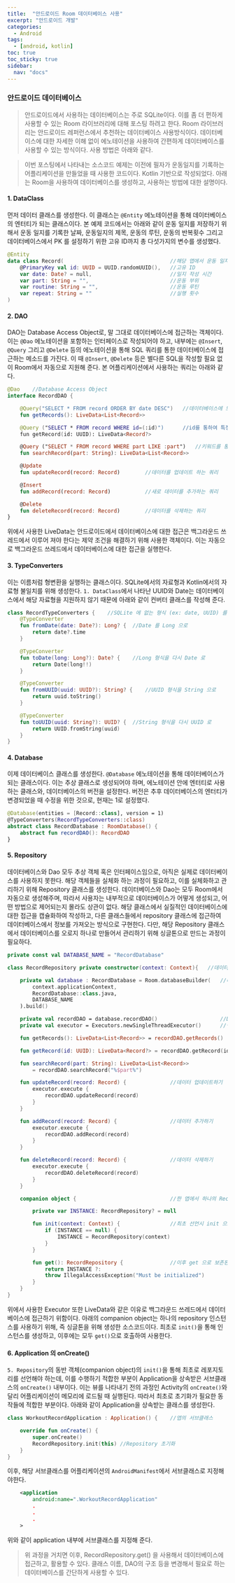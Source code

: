 ```yaml
---
title:  "안드로이드 Room 데이터베이스 사용"
excerpt: "안드로이드 개발"
categories:
  - Android
tags:
  - [android, kotlin]
toc: true
toc_sticky: true
sidebar: 
  nav: "docs"
---
```


### 안드로이드 데이터베이스 
> 안드로이드에서 사용하는 데이터베이스는 주로 SQLite이다. 이를 좀 더 편하게 사용할 수 있는 Room 라이브러리에 대해 포스팅 하려고 한다. Room 라이브러리는 안드로이드 레퍼런스에서 추천하는 데이터베이스 사용방식이다. 데이터베이스에 대한 자세한 이해 없이 에노테이션을 사용하여 간편하게 데이터베이스를 사용할 수 있는 방식이다. 사용 방법은 아래와 같다.  

> 이번 포스팅에서 나타내는 소스코드 예제는 이전에 필자가 운동일지를 기록하는 어플리케이션을 만들었을 때 사용한 코드이다. Kotlin 기반으로 작성되었다. 아래는 Room을 사용하여 데이터베이스를 생성하고, 사용하는 방법에 대한 설명이다. 

#### 1. DataClass
먼저 데이터 클래스를 생성한다. 이 클래스는 `@Entity` 에노테이션을 통해 데이터베이스의 엔터티가 되는 클래스이다. 본 예제 코드에서는 아래와 같이 운동 일지를 저장하기 위해서 운동 일지를 기록한 날짜, 운동일지의 제목, 운동의 루틴, 운동의 반복횟수 그리고 데이터베이스에서 PK 를 설정하기 위한 고유 ID까지 총 다섯가지의 변수를 생성했다.   
```kotlin
@Entity 
data class Record(                                  //해당 앱에서 운동 일지를 하나의 Record 데이터 클래스에 저장
    @PrimaryKey val id: UUID = UUID.randomUUID(),   //고유 ID
    var date: Date? = null,                         //일지 작성 시간
    var part: String = "",                          //운동 부위
    var routine: String = "",                       //운동 루틴
    var repeat: String = ""                         //실행 횟수
)
```

#### 2. DAO
DAO는 Database Access Object로, 말 그대로 데이터베이스에 접근하는 객체이다. 이는 `@Dao` 에노테이션을 포함하는 인터페이스로 작성되어야 하고, 내부에는 `@Insert`, `@Query` 그리고 `@Delete` 등의 에노테이션을 통해 SQL 쿼리를 통한 데이터베이스에 접근하는 메소드를 가진다. 이 때 `@Insert`, `@Delete` 등은 별다른 SQL을 작성할 필요 없이 Room에서 자동으로 지원해 준다. 본 어플리케이션에서 사용하는 쿼리는 아래와 같다.
```kotlin
@Dao    //Database Access Object
interface RecordDAO {

    @Query("SELECT * FROM record ORDER BY date DESC")   //데이터베이스에 모든 기록을 가져오는 쿼리
    fun getRecords(): LiveData<List<Record>>

    @Query ("SELECT * FROM record WHERE id=(:id)")      //id를 통하여 특정 데이터 가져오는 쿼리
    fun getRecord(id: UUID): LiveData<Record?>

    @Query ("SELECT * FROM record WHERE part LIKE :part")   //키워드를 통해 검색하여 데이터를 가져오는 쿼리
    fun searchRecord(part: String): LiveData<List<Record>>

    @Update
    fun updateRecord(record: Record)        //데이터를 업데이트 하는 쿼리

    @Insert
    fun addRecord(record: Record)           //새로 데이터를 추가하는 쿼리

    @Delete
    fun deleteRecord(record: Record)        //데이터를 삭제하는 쿼리
}
```
위에서 사용한 LiveData는 안드로이드에서 데이터베이스에 대한 접근은 백그라운드 쓰레드에서 이루어 져야 한다는 제약 조건을 해결하기 위해 사용한 객체이다. 이는 자동으로 백그라운드 쓰레드에서 데이터베이스에 대한 접근을 실행한다.

#### 3. TypeConverters
이는 이름처럼 형변환을 실행하는 클래스이다. SQLite에서의 자료형과 Kotlin에서의 자료형 불일치를 위해 생성한다. `1. DataClass`에서 나타난 UUID와 Date는 데이터베이스에서 해당 자료형을 지원하지 않기 때문에 아래와 같이 컨버터 클래스를 작성해 준다. 
```kotlin
class RecordTypeConverters {    //SQLite 에 없는 형식 (ex: date, UUID) 를 변환하여 제공하기 위한 컨버터
    @TypeConverter
    fun fromDate(date: Date?): Long? {  //Date 를 Long 으로
        return date?.time
    }

    @TypeConverter
    fun toDate(long: Long?): Date? {    //Long 형식을 다시 Date 로
        return Date(long!!)
    }

    @TypeConverter
    fun fromUUID(uuid: UUID?): String? {    //UUID 형식을 String 으로
        return uuid.toString()
    }

    @TypeConverter
    fun toUUID(uuid: String?): UUID? {  //String 형식을 다시 UUID 로
        return UUID.fromString(uuid)
    }
}
```

#### 4. Database 
이제 데이터베이스 클래스를 생성한다. `@Database` 에노테이션을 통해 데이터베이스가 되는 클래스이다. 이는 추상 클래스로 생성되어야 하며, 에노테이션 안에 엔터티로 사용하는 클래스와, 데이터베이스의 버전을 설정한다. 버전은 추후 데이터베이스의 엔터티가 변경되었을 때 수정을 위한 것으로, 현재는 1로 설정했다.  
```kotlin
@Database(entities = [Record::class], version = 1)
@TypeConverters(RecordTypeConverters::class)  
abstract class RecordDatabase : RoomDatabase() {
    abstract fun recordDAO(): RecordDAO
}
```

#### 5. Repository
데이터베이스와 Dao 모두 추상 객체 혹은 인터페이스임으로, 아직은 실제로 데이터베이스를 사용하지 못한다. 해당 객체들을 실체화 하는 과정이 필요하고, 이를 실체화하고 관리하기 위해 Repository 클래스를 생성한다. 데이터베이스와 Dao는 모두 Room에서 자동으로 생성해주며, 따라서 사용자는 내부적으로 데이터베이스가 어떻게 생성되고, 어떤 방법으로 제어되는지 몰라도 상관이 없다. 해당 클래스에서 실질적인 데이터베이스에 대한 접근을 캡슐화하여 작성하고, 다른 클래스들에서 repository 클래스에 접근하여 데이터베이스에서 정보를 가져오는 방식으로 구현한다. 다만, 해당 Repository 클래스에서 데이터베이스를 오로지 하나로 만들어서 관리하기 위해 싱글톤으로 만드는 과정이 필요하다.
```kotlin
private const val DATABASE_NAME = "RecordDatabase"

class RecordRepository private constructor(context: Context){   //데이터베이스를 선언하고 활용하는 저장소

    private val database : RecordDatabase = Room.databaseBuilder(   //데이터베이스 선언
        context.applicationContext,
        RecordDatabase::class.java,
        DATABASE_NAME
    ).build()

    private val recordDAO = database.recordDAO()                    //DAO 선언
    private val executor = Executors.newSingleThreadExecutor()      //백그라운드 스레드에서 작동하기 위한 executor

    fun getRecords(): LiveData<List<Record>> = recordDAO.getRecords()       //모든 데이터 가져오기

    fun getRecord(id: UUID): LiveData<Record?> = recordDAO.getRecord(id)!!  //특정 데이터 가져오기

    fun searchRecord(part: String): LiveData<List<Record>>
        = recordDAO.searchRecord("%$part%")                             //데이터 검색해서 가져오기

    fun updateRecord(record: Record) {              //데이터 업데이트하기
        executor.execute {
            recordDAO.updateRecord(record)
        }
    }

    fun addRecord(record: Record) {                 //데이터 추가하기
        executor.execute {
            recordDAO.addRecord(record)
        }
    }

    fun deleteRecord(record: Record) {              //데이터 삭제하기
        executor.execute {
            recordDAO.deleteRecord(record)
        }
    }

    companion object {                              //한 앱에서 하나의 RecordRepository 만 존재하기 위한 장치

        private var INSTANCE: RecordRepository? = null

        fun init(context: Context) {                //최초 선언시 init 으로 생성하고
            if (INSTANCE == null) {
                INSTANCE = RecordRepository(context)
            }
        }

        fun get(): RecordRepository {               //이후 get 으로 보존된 내용 가져가기
            return INSTANCE ?:
            throw IllegalAccessException("Must be initialized")
        }
    }
}
```
위에서 사용한 Executor 또한 LiveData와 같은 이유로 백그라운드 쓰레드에서 데이터베이스에 접근하기 위함이다. 아래의 companion object는 하나의 repository 인스턴스를 사용하기 위해, 즉 싱글톤을 위해 생성한 소스코드이다. 최초로 `init()`을 통해 인스턴스를 생성하고, 이후에는 모두 `get()`으로 호출하여 사용한다.

#### 6. Application 의 onCreate() 
`5. Repository`의 동반 객체(companion object)의 `init()`을 통해 최초로 레포지토리를 선언해야 하는데, 이를 수행하기 적합한 부분이 Application을 상속받은 서브클래스의 `onCreate()` 내부이다. 이는 뷰를 나타내기 전의 과정인 Activity의 `onCreate()`와 달리 어플리케이션이 메모리에 로드될 때 실행된다. 따라서 최초로 초기화가 필요한 동작들에 적합한 부분이다. 아래와 같이 Application을 상속받는 클래스를 생성한다. 
```kotlin
class WorkoutRecordApplication : Application() {    //앱의 서브클래스

    override fun onCreate() {
        super.onCreate()
        RecordRepository.init(this) //Repository 초기화 
    }
}
``` 
이후, 해당 서브클래스를 어플리케이션의 `AndroidManifest`에서 서브클래스로 지정해야한다. 
```xml
    <application
        android:name=".WorkoutRecordApplication"
        .
        .
        .
    >
```
위와 같이 application 내부에 서브클래스를 지정해 준다. 

> 위 과정을 거치면 이후, RecordRepository.get() 을 사용해서 데이터베이스에 접근하고, 활용할 수 있다. 클래스 이름, DAO의 구조 등을 변경해서 필요로 하는 데이터베이스를 간단하게 사용할 수 있다. 